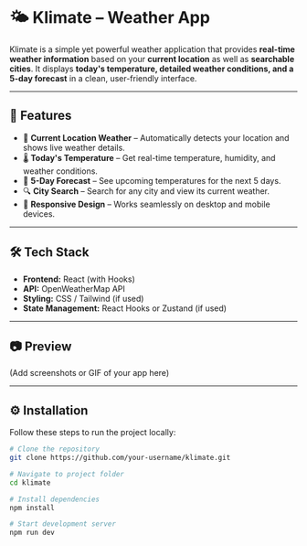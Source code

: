# 🌤️ Klimate – Weather App  

Klimate is a simple yet powerful weather application that provides **real-time weather information** based on your **current location** as well as **searchable cities**. It displays **today's temperature, detailed weather conditions, and a 5-day forecast** in a clean, user-friendly interface.  

---

## 🚀 Features  

- 📍 **Current Location Weather** – Automatically detects your location and shows live weather details.  
- 🌡️ **Today's Temperature** – Get real-time temperature, humidity, and weather conditions.  
- 📅 **5-Day Forecast** – See upcoming temperatures for the next 5 days.  
- 🔍 **City Search** – Search for any city and view its current weather.  
- 🎨 **Responsive Design** – Works seamlessly on desktop and mobile devices.  

---

## 🛠️ Tech Stack  

- **Frontend:** React (with Hooks)  
- **API:** OpenWeatherMap API  
- **Styling:** CSS / Tailwind (if used)  
- **State Management:** React Hooks or Zustand (if used)  

---

## 📷 Preview  

(Add screenshots or GIF of your app here)  

---

## ⚙️ Installation  

Follow these steps to run the project locally:  

```bash
# Clone the repository
git clone https://github.com/your-username/klimate.git

# Navigate to project folder
cd klimate

# Install dependencies
npm install

# Start development server
npm run dev
